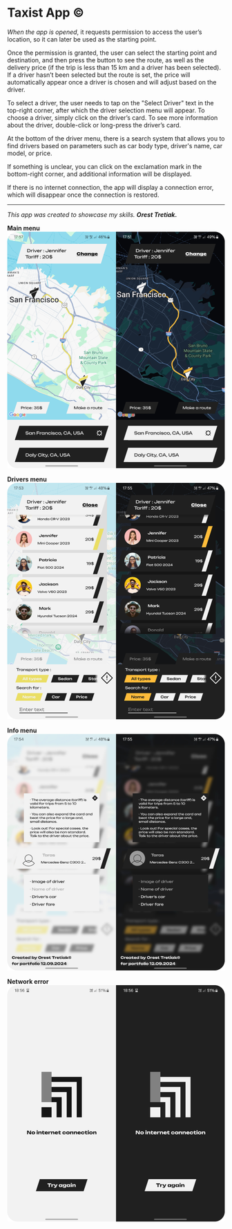 # Taxist App ©

_When the app is opened_, it requests permission to access the user’s location, so it can later be used as the starting point.

Once the permission is granted, the user can select the starting point and destination, and then press the button to see the route, as well as the delivery price (if the trip is less than 15 km and a driver has been selected). If a driver hasn’t been selected but the route is set, the price will automatically appear once a driver is chosen and will adjust based on the driver.

To select a driver, the user needs to tap on the "Select Driver" text in the top-right corner, after which the driver selection menu will appear. To choose a driver, simply click on the driver’s card. To see more information about the driver, double-click or long-press the driver’s card.

At the bottom of the driver menu, there is a search system that allows you to find drivers based on parameters such as car body type, driver's name, car model, or price.

If something is unclear, you can click on the exclamation mark in the bottom-right corner, and additional information will be displayed.

If there is no internet connection, the app will display a connection error, which will disappear once the connection is restored.

________________________


_This app was created to showcase my skills._
**_Orest Tretiak._**

**Main menu**
![Main Image](https://github.com/Tretiakk/Taxist/blob/main/Main.png)

**Drivers menu**
![Main Image](https://github.com/Tretiakk/Taxist/blob/main/DriverList.png)

**Info menu**
![Main Image](https://github.com/Tretiakk/Taxist/blob/main/Info.png)

**Network error**
![Main Image](https://github.com/Tretiakk/Taxist/blob/main/Network.png)

